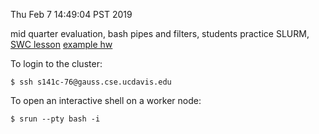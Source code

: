 Thu Feb  7 14:49:04 PST 2019

mid quarter evaluation, bash pipes and filters, students practice SLURM, [SWC lesson](https://swcarpentry.github.io/shell-novice/04-pipefilter/index.html) [example hw](https://github.com/clarkfitzg/sta141c-hw4)

To login to the cluster:

```{bash}
$ ssh s141c-76@gauss.cse.ucdavis.edu
```

To open an interactive shell on a worker node:

```{bash}
$ srun --pty bash -i
```
